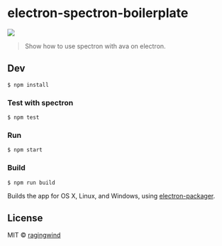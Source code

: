 # electron-spectron-boilerplate

![](https://cloud.githubusercontent.com/assets/124117/12213637/42d929bc-b6bf-11e5-8021-6b9f78a15837.png)

> Show how to use spectron with ava on electron.


## Dev

```
$ npm install
```

### Test with spectron

```
$ npm test
```

### Run

```
$ npm start
```

### Build

```
$ npm run build
```

Builds the app for OS X, Linux, and Windows, using [electron-packager](https://github.com/maxogden/electron-packager).


## License

MIT © [ragingwind](http://ragingwind.me)
